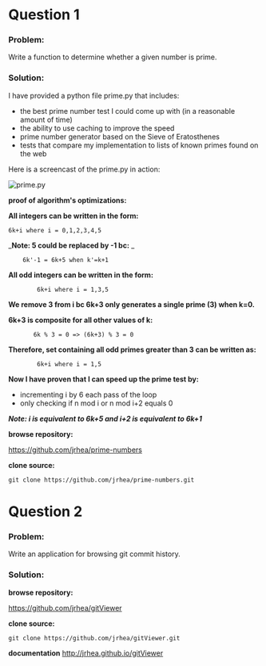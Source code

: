 # Question 1

### Problem:
Write a function to determine whether a given number is prime.

### Solution:

I have provided a python file prime.py that includes:

* the best prime number test I could come up with (in a reasonable amount of time)
* the ability to use caching to improve the speed
* prime number generator based on the Sieve of Eratosthenes
* tests that compare my implementation to lists of known primes found on the web

Here is a screencast of the prime.py in action:

![prime.py](https://raw.githubusercontent.com/jrhea/prime-numbers/master/images/prime_loops.gif)


**proof of algorithm's optimizations:**

**All integers can be written in the form:**

    6k+i where i = 0,1,2,3,4,5
    
_**Note: 5 could be replaced by -1 bc:** _

        6k'-1 = 6k+5 when k'=k+1

**All odd integers can be written in the form:**

            6k+i where i = 1,3,5

**We remove 3 from i bc 6k+3 only generates a single prime (3) when k=0.**

**6k+3 is composite for all other values of k:**

           6k % 3 = 0 => (6k+3) % 3 = 0

**Therefore, set containing all odd primes greater than 3 can be written as:**

            6k+i where i = 1,5  

**Now I have proven that I can speed up the prime test by:**
* incrementing i by 6 each pass of the loop 
* only checking if n mod i or n mod i+2 equals 0


**_Note: i is equivalent to 6k+5 and i+2 is equivalent to 6k+1_**


**browse repository:**

https://github.com/jrhea/prime-numbers

**clone source:**

```
git clone https://github.com/jrhea/prime-numbers.git
```

# Question 2

### Problem:
Write an application for browsing git commit history.

### Solution:



**browse repository:**

https://github.com/jrhea/gitViewer

**clone source:**

```
git clone https://github.com/jrhea/gitViewer.git
```

**documentation**
http://jrhea.github.io/gitViewer

